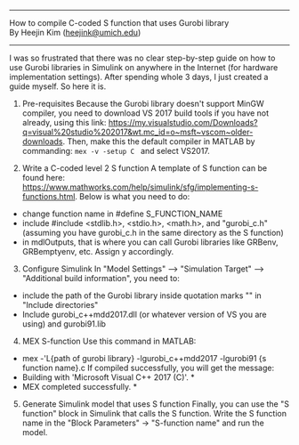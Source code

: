 *******************************************************************
   How to compile C-coded S function that uses Gurobi library    
            By Heejin Kim (heejink@umich.edu)                      
*******************************************************************

I was so frustrated that there was no clear step-by-step guide on how to use Gurobi libraries in Simulink on anywhere in the Internet (for hardware implementation settings). After spending whole 3 days, I just created a guide myself. So here it is.

1. Pre-requisites
Because the Gurobi library doesn't support MinGW compiler, you need to download VS 2017 build tools if you have not already, using this link: https://my.visualstudio.com/Downloads?q=visual%20studio%202017&wt.mc_id=o~msft~vscom~older-downloads. Then, make this the default compiler in MATLAB by commanding:
``` mex -v -setup C  ```
and select VS2017.

2. Write a C-coded level 2 S function
A template of S function can be found here: https://www.mathworks.com/help/simulink/sfg/implementing-s-functions.html. Below is what you need to do:
  - change function name in #define S_FUNCTION_NAME
  - include #include <stdlib.h>, <stdio.h>, <math.h>, and "gurobi_c.h" (assuming you have gurobi_c.h in the same directory as the S function)
  - in mdlOutputs, that is where you can call Gurobi libraries like GRBenv, GRBemptyenv, etc. Assign y accordingly.

3. Configure Simulink
In "Model Settings" --> "Simulation Target" --> "Additional build information", you need to:
  - include the path of the Gurobi library inside quotation marks "" in "Include directories"
  - Include gurobi_c++mdd2017.dll (or whatever version of VS you are using) and gurobi91.lib

4. MEX S-function
Use this command in MATLAB:
*  mex -'L{path of gurobi library} -lgurobi_c++mdd2017 -lgurobi91 {s function name}.c
If compiled successfully, you will get the message:
*  Building with 'Microsoft Visual C++ 2017 (C)'. *
*  MEX completed successfully. *

5. Generate Simulink model that uses S function
Finally, you can use the "S function" block in Simulink that calls the S function. Write the S function name in the "Block Parameters" -> "S-function name" and run the model.
